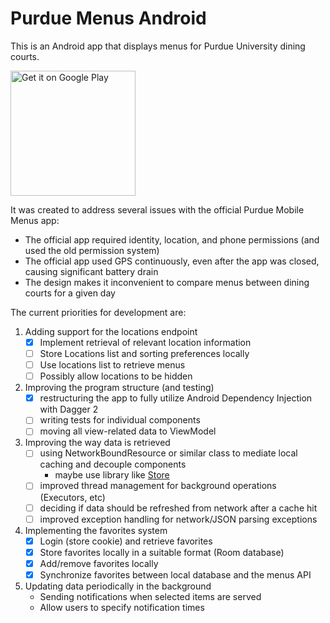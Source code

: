 # Purdue Menus Android

This is an Android app that displays menus for Purdue University dining courts.

<a href='https://play.google.com/store/apps/details?id=com.moufee.purduemenus&pcampaignid=MKT-Other-global-all-co-prtnr-py-PartBadge-Mar2515-1'>
<img width="200" alt='Get it on Google Play' src='https://play.google.com/intl/en_us/badges/images/generic/en_badge_web_generic.png'/></a>

It was created to address several issues with the official Purdue Mobile Menus app:
- The official app required identity, location, and phone permissions (and used the old permission system)
- The official app used GPS continuously, even after the app was closed, causing significant battery drain
- The design makes it inconvenient to compare menus between dining courts for a given day

The current priorities for development are:
1. Adding support for the locations endpoint
    - [x] Implement retrieval of relevant location information
    - [ ] Store Locations list and sorting preferences locally
    - [ ] Use locations list to retrieve menus
    - [ ] Possibly allow locations to be hidden
2. Improving the program structure (and testing)
    - [x] restructuring the app to fully utilize Android Dependency Injection with Dagger 2
    - [ ] writing tests for individual components
    - [ ] moving all view-related data to ViewModel
3. Improving the way data is retrieved
    - [ ] using NetworkBoundResource or similar class to mediate local caching and decouple components
        - maybe use library like [Store](https://github.com/NYTimes/Store)
    - [ ] improved thread management for background operations (Executors, etc)
    - [ ] deciding if data should be refreshed from network after a cache hit
    - [ ] improved exception handling for network/JSON parsing exceptions
4. Implementing the favorites system
    - [x] Login (store cookie) and retrieve favorites
    - [x] Store favorites locally in a suitable format (Room database)
    - [x] Add/remove favorites locally
    - [x] Synchronize favorites between local database and the menus API
5. Updating data periodically in the background
    - Sending notifications when selected items are served
    - Allow users to specify notification times


